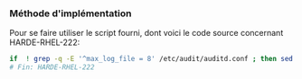 ### Méthode d'implémentation
Pour se faire utiliser le script fourni, dont voici le code source concernant HARDE-RHEL-222:
```bash
if  ! grep -q -E '^max_log_file = 8' /etc/audit/auditd.conf ; then sed -e 's/\(max_log_file .*\)/#HARDE-RHEL-222: \1/' -i /etc/audit/auditd.conf; echo "max_log_file = 8" >> /etc/audit/auditd.conf; fi
# Fin: HARDE-RHEL-222
```
